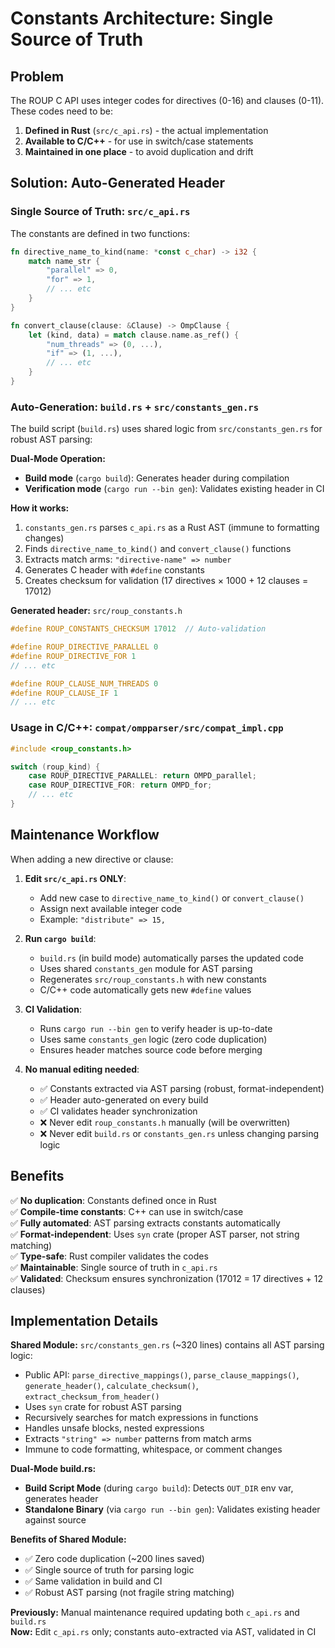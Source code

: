 # Constants Architecture: Single Source of Truth

## Problem

The ROUP C API uses integer codes for directives (0-16) and clauses (0-11). These codes need to be:
1. **Defined in Rust** (`src/c_api.rs`) - the actual implementation
2. **Available to C/C++** - for use in switch/case statements
3. **Maintained in one place** - to avoid duplication and drift

## Solution: Auto-Generated Header

### Single Source of Truth: `src/c_api.rs`

The constants are defined in two functions:

```rust
fn directive_name_to_kind(name: *const c_char) -> i32 {
    match name_str {
        "parallel" => 0,
        "for" => 1,
        // ... etc
    }
}

fn convert_clause(clause: &Clause) -> OmpClause {
    let (kind, data) = match clause.name.as_ref() {
        "num_threads" => (0, ...),
        "if" => (1, ...),
        // ... etc
    }
}
```

### Auto-Generation: `build.rs` + `src/constants_gen.rs`

The build script (`build.rs`) uses shared logic from `src/constants_gen.rs` for robust AST parsing:

**Dual-Mode Operation:**
- **Build mode** (`cargo build`): Generates header during compilation
- **Verification mode** (`cargo run --bin gen`): Validates existing header in CI

**How it works:**
1. `constants_gen.rs` parses `c_api.rs` as a Rust AST (immune to formatting changes)
2. Finds `directive_name_to_kind()` and `convert_clause()` functions
3. Extracts match arms: `"directive-name" => number`
4. Generates C header with `#define` constants
5. Creates checksum for validation (17 directives × 1000 + 12 clauses = 17012)

**Generated header:** `src/roup_constants.h`

```c
#define ROUP_CONSTANTS_CHECKSUM 17012  // Auto-validation

#define ROUP_DIRECTIVE_PARALLEL 0
#define ROUP_DIRECTIVE_FOR 1
// ... etc

#define ROUP_CLAUSE_NUM_THREADS 0
#define ROUP_CLAUSE_IF 1
// ... etc
```

### Usage in C/C++: `compat/ompparser/src/compat_impl.cpp`

```cpp
#include <roup_constants.h>

switch (roup_kind) {
    case ROUP_DIRECTIVE_PARALLEL: return OMPD_parallel;
    case ROUP_DIRECTIVE_FOR: return OMPD_for;
    // ... etc
}
```

## Maintenance Workflow

When adding a new directive or clause:

1. **Edit `src/c_api.rs` ONLY**:
   - Add new case to `directive_name_to_kind()` or `convert_clause()`
   - Assign next available integer code
   - Example: `"distribute" => 15,`

2. **Run `cargo build`**:
   - `build.rs` (in build mode) automatically parses the updated code
   - Uses shared `constants_gen` module for AST parsing
   - Regenerates `src/roup_constants.h` with new constants
   - C/C++ code automatically gets new `#define` values

3. **CI Validation**:
   - Runs `cargo run --bin gen` to verify header is up-to-date
   - Uses same `constants_gen` logic (zero code duplication)
   - Ensures header matches source code before merging

4. **No manual editing needed**:
   - ✅ Constants extracted via AST parsing (robust, format-independent)
   - ✅ Header auto-generated on every build
   - ✅ CI validates header synchronization
   - ❌ Never edit `roup_constants.h` manually (will be overwritten)
   - ❌ Never edit `build.rs` or `constants_gen.rs` unless changing parsing logic

## Benefits

✅ **No duplication**: Constants defined once in Rust  
✅ **Compile-time constants**: C++ can use in switch/case  
✅ **Fully automated**: AST parsing extracts constants automatically  
✅ **Format-independent**: Uses `syn` crate (proper AST parser, not string matching)  
✅ **Type-safe**: Rust compiler validates the codes  
✅ **Maintainable**: Single source of truth in `c_api.rs`  
✅ **Validated**: Checksum ensures synchronization (17012 = 17 directives + 12 clauses)

## Implementation Details

**Shared Module:** `src/constants_gen.rs` (~320 lines) contains all AST parsing logic:
- Public API: `parse_directive_mappings()`, `parse_clause_mappings()`, `generate_header()`, `calculate_checksum()`, `extract_checksum_from_header()`
- Uses `syn` crate for robust AST parsing
- Recursively searches for match expressions in functions
- Handles unsafe blocks, nested expressions
- Extracts `"string" => number` patterns from match arms
- Immune to code formatting, whitespace, or comment changes

**Dual-Mode build.rs:**
- **Build Script Mode** (during `cargo build`): Detects `OUT_DIR` env var, generates header
- **Standalone Binary** (via `cargo run --bin gen`): Validates existing header against source

**Benefits of Shared Module:**
- ✅ Zero code duplication (~200 lines saved)
- ✅ Single source of truth for parsing logic
- ✅ Same validation in build and CI
- ✅ Robust AST parsing (not fragile string matching)

**Previously:** Manual maintenance required updating both `c_api.rs` and `build.rs`  
**Now:** Edit `c_api.rs` only; constants auto-extracted via AST, validated in CI

